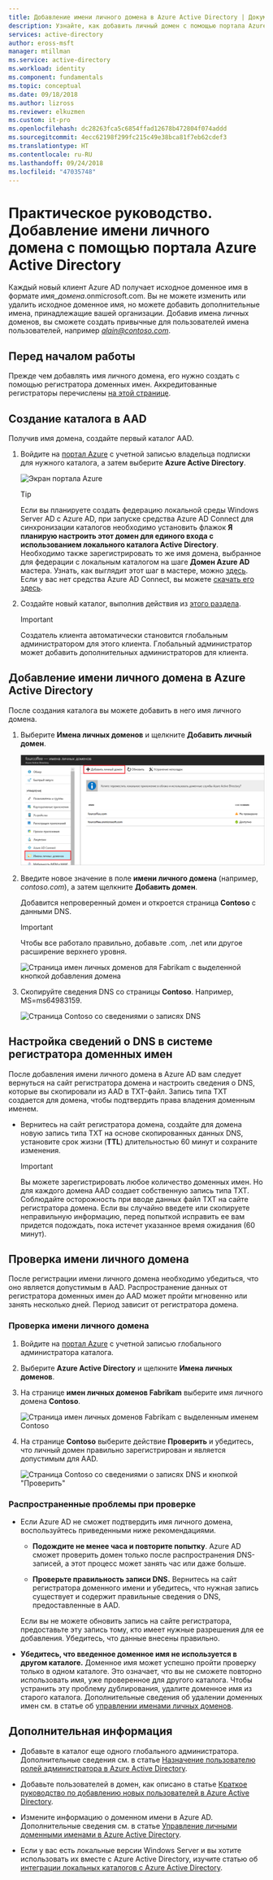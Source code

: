 ```yaml
---
title: Добавление имени личного домена в Azure Active Directory | Документация Майкрософт
description: Узнайте, как добавить личный домен с помощью портала Azure Active Directory.
services: active-directory
author: eross-msft
manager: mtillman
ms.service: active-directory
ms.workload: identity
ms.component: fundamentals
ms.topic: conceptual
ms.date: 09/18/2018
ms.author: lizross
ms.reviewer: elkuzmen
ms.custom: it-pro
ms.openlocfilehash: dc28263fca5c6854ffad12678b472804f074addd
ms.sourcegitcommit: 4ecc62198f299fc215c49e38bca81f7eb62cdef3
ms.translationtype: HT
ms.contentlocale: ru-RU
ms.lasthandoff: 09/24/2018
ms.locfileid: "47035748"
---
```

# <a name="how-to-add-your-custom-domain-name-using-the-azure-active-directory-portal"></a>Практическое руководство. Добавление имени личного домена с помощью портала Azure Active Directory
Каждый новый клиент Azure AD получает исходное доменное имя в формате *имя_домена*.onmicrosoft.com. Вы не можете изменить или удалить исходное доменное имя, но можете добавить дополнительные имена, принадлежащие вашей организации. Добавив имена личных доменов, вы сможете создать привычные для пользователей имена пользователей, например *alain@contoso.com*.

## <a name="before-you-begin"></a>Перед началом работы
Прежде чем добавлять имя личного домена, его нужно создать с помощью регистратора доменных имен. Аккредитованные регистраторы перечислены [на этой странице](https://www.icann.org/registrar-reports/accredited-list.html).

## <a name="create-your-directory-in-azure-ad"></a>Создание каталога в AAD
Получив имя домена, создайте первый каталог AAD.

1. Войдите на [портал Azure](https://portal.azure.com/) с учетной записью владельца подписки для нужного каталога, а затем выберите **Azure Active Directory**.

    ![Экран портала Azure](media/active-directory-access-create-new-tenant/azure-ad-portal.png)

    >[!TIP]
    > Если вы планируете создать федерацию локальной среды Windows Server AD с Azure AD, при запуске средства Azure AD Connect для синхронизации каталогов необходимо установить флажок **Я планирую настроить этот домен для единого входа с использованием локального каталога Active Directory**. Необходимо также зарегистрировать то же имя домена, выбранное для федерации с локальным каталогом на шаге **Домен Azure AD** мастера. Узнать, как выглядит этот шаг в мастере, можно [здесь](../hybrid/how-to-connect-install-custom.md#verify-the-azure-ad-domain-selected-for-federation). Если у вас нет средства Azure AD Connect, вы можете [скачать его здесь](http://go.microsoft.com/fwlink/?LinkId=615771).

2. Создайте новый каталог, выполнив действия из [этого раздела](active-directory-access-create-new-tenant.md#create-a-new-tenant-for-your-organization).

    >[!Important]
    >Создатель клиента автоматически становится глобальным администратором для этого клиента. Глобальный администратор может добавить дополнительных администраторов для клиента.

## <a name="add-your-custom-domain-name-to-azure-ad"></a>Добавление имени личного домена в Azure Active Directory
После создания каталога вы можете добавить в него имя личного домена.

1. Выберите **Имена личных доменов** и щелкните **Добавить личный домен**.

    ![Страница имен личных доменов для Fabrikam с выделенным действием добавления личного домена](media/add-custom-domain/add-custom-domain.png)

2. Введите новое значение в поле **имени личного домена** (например, _contoso.com_), а затем щелкните **Добавить домен**.

    Добавится непроверенный домен и откроется страница **Contoso** с данными DNS.

    >[!Important]
    >Чтобы все работало правильно, добавьте .com, .net или другое расширение верхнего уровня.

    ![Страница имен личных доменов для Fabrikam с выделенной кнопкой добавления домена](media/add-custom-domain/add-custom-domain-blade.png)

4. Скопируйте сведения DNS со страницы **Contoso**. Например, MS=ms64983159.

    ![Страница Contoso со сведениями о записях DNS](media/add-custom-domain/contoso-blade-with-dns-info.png)

## <a name="add-your-dns-information-to-the-domain-registrar"></a>Настройка сведений о DNS в системе регистратора доменных имен
После добавления имени личного домена в Azure AD вам следует вернуться на сайт регистратора домена и настроить сведения о DNS, которые вы скопировали из AAD в TXT-файл. Запись типа TXT создается для домена, чтобы подтвердить права владения доменным именем.

-  Вернитесь на сайт регистратора домена, создайте для домена новую запись типа TXT на основе скопированных данных DNS, установите срок жизни (**TTL**) длительностью 60 минут и сохраните изменения.

    >[!Important]
    >Вы можете зарегистрировать любое количество доменных имен. Но для каждого домена AAD создает собственную запись типа TXT. Соблюдайте осторожность при вводе данных файл TXT на сайте регистратора домена. Если вы случайно введете или скопируете неправильную информацию, перед попыткой исправить ее вам придется подождать, пока истечет указанное время ожидания (60 минут).

## <a name="verify-your-custom-domain-name"></a>Проверка имени личного домена
После регистрации имени личного домена необходимо убедиться, что оно является допустимым в AAD. Распространение данных от регистратора доменных имен до AAD может пройти мгновенно или занять несколько дней. Период зависит от регистратора домена.

### <a name="to-verify-your-custom-domain-name"></a>Проверка имени личного домена
1. Войдите на [портал Azure](https://portal.azure.com/) с учетной записью глобального администратора каталога.

2. Выберите **Azure Active Directory** и щелкните **Имена личных доменов**.

3. На странице **имен личных доменов Fabrikam** выберите имя личного домена **Contoso**.

    ![Страница имен личных доменов Fabrikam с выделенным именем Contoso](media/add-custom-domain/custom-blade-with-contoso-highlighted.png)

4. На странице **Contoso** выберите действие **Проверить** и убедитесь, что личный домен правильно зарегистрирован и является допустимым для AAD.

    ![Страница Contoso со сведениями о записях DNS и кнопкой "Проверить"](media/add-custom-domain/contoso-blade-with-dns-info-verify.png)

### <a name="common-verification-issues"></a>Распространенные проблемы при проверке
- Если Azure AD не сможет подтвердить имя личного домена, воспользуйтесь приведенными ниже рекомендациями.
    - **Подождите не менее часа и повторите попытку**. Azure AD сможет проверить домен только после распространения DNS-записей, а этот процесс может занять час или даже больше.

    - **Проверьте правильность записи DNS.** Вернитесь на сайт регистратора доменного имени и убедитесь, что нужная запись существует и содержит правильные сведения о DNS, предоставленные в AAD.

    Если вы не можете обновить запись на сайте регистратора, предоставьте эту запись тому, кто имеет нужные разрешения для ее добавления. Убедитесь, что данные внесены правильно.

- **Убедитесь, что введенное доменное имя не используется в другом каталоге.** Доменное имя может успешно пройти проверку только в одном каталоге. Это означает, что вы не сможете повторно использовать имя, уже проверенное для другого каталога. Чтобы устранить эту проблему дублирования, удалите доменное имя из старого каталога. Дополнительные сведения об удалении доменных имен см. в статье об [управлении именами личных доменов](../users-groups-roles/domains-manage.md). 

## <a name="next-steps"></a>Дополнительная информация

- Добавьте в каталог еще одного глобального администратора. Дополнительные сведения см. в статье [Назначение пользователю ролей администратора в Azure Active Directory](active-directory-users-assign-role-azure-portal.md).

- Добавьте пользователей в домен, как описано в статье [Краткое руководство по добавлению новых пользователей в Azure Active Directory](add-users-azure-active-directory.md).

- Измените информацию о доменном имени в Azure AD. Дополнительные сведения см. в статье [Управление личными доменными именами в Azure Active Directory](../users-groups-roles/domains-manage.md).

- Если у вас есть локальные версии Windows Server и вы хотите использовать их вместе с Azure Active Directory, изучите статью об [интеграции локальных каталогов с Azure Active Directory](../connect/active-directory-aadconnect.md).